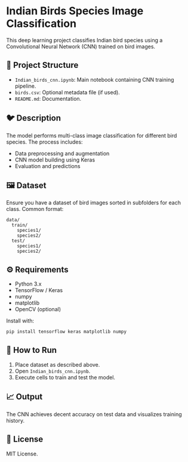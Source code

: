 # Indian Birds Species Image Classification

This deep learning project classifies Indian bird species using a Convolutional Neural Network (CNN) trained on bird images.

## 📁 Project Structure

- `Indian_birds_cnn.ipynb`: Main notebook containing CNN training pipeline.
- `birds.csv`: Optional metadata file (if used).
- `README.md`: Documentation.

## 🐦 Description

The model performs multi-class image classification for different bird species. The process includes:
- Data preprocessing and augmentation
- CNN model building using Keras
- Evaluation and predictions

## 🖼️ Dataset

Ensure you have a dataset of bird images sorted in subfolders for each class. Common format:
```
data/
  train/
    species1/
    species2/
  test/
    species1/
    species2/
```

## ⚙️ Requirements

- Python 3.x
- TensorFlow / Keras
- numpy
- matplotlib
- OpenCV (optional)

Install with:
```bash
pip install tensorflow keras matplotlib numpy
```

## 🚀 How to Run

1. Place dataset as described above.
2. Open `Indian_birds_cnn.ipynb`.
3. Execute cells to train and test the model.

## 📈 Output

The CNN achieves decent accuracy on test data and visualizes training history.

## 📄 License

MIT License.
